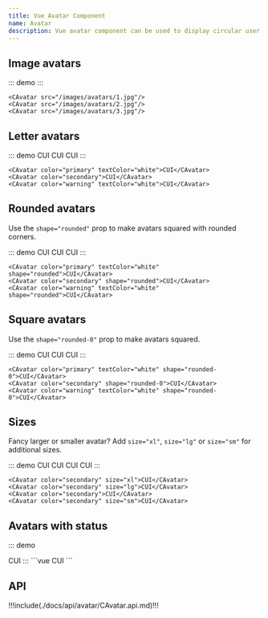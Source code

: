 ```yaml
---
title: Vue Avatar Component
name: Avatar
description: Vue avatar component can be used to display circular user profile pictures. Avatar can be used to portray people or objects. It supports images, icons, or letters.
---
```


## Image avatars

::: demo
<CAvatar :src="$withBase('/images/avatars/1.jpg')"/>
<CAvatar :src="$withBase('/images/avatars/2.jpg')"/>
<CAvatar :src="$withBase('/images/avatars/3.jpg')"/>
:::
```vue
<CAvatar src="/images/avatars/1.jpg"/>
<CAvatar src="/images/avatars/2.jpg"/>
<CAvatar src="/images/avatars/3.jpg"/>
```
## Letter avatars

::: demo
<CAvatar color="primary" textColor="white">CUI</CAvatar>
<CAvatar color="secondary">CUI</CAvatar>
<CAvatar color="warning" textColor="white">CUI</CAvatar>
:::
```vue
<CAvatar color="primary" textColor="white">CUI</CAvatar>
<CAvatar color="secondary">CUI</CAvatar>
<CAvatar color="warning" textColor="white">CUI</CAvatar>
```

## Rounded avatars

Use the `shape="rounded"` prop to make avatars squared with rounded corners.

::: demo
<CAvatar color="primary" textColor="white" shape="rounded">CUI</CAvatar>
<CAvatar color="secondary" shape="rounded">CUI</CAvatar>
<CAvatar color="warning" textColor="white" shape="rounded">CUI</CAvatar>
:::
```vue
<CAvatar color="primary" textColor="white" shape="rounded">CUI</CAvatar>
<CAvatar color="secondary" shape="rounded">CUI</CAvatar>
<CAvatar color="warning" textColor="white" shape="rounded">CUI</CAvatar>
```
## Square avatars

Use the `shape="rounded-0"` prop to make avatars squared.

::: demo
<CAvatar color="primary" textColor="white" shape="rounded-0">CUI</CAvatar>
<CAvatar color="secondary" shape="rounded-0">CUI</CAvatar>
<CAvatar color="warning" textColor="white" shape="rounded-0">CUI</CAvatar>
:::
```vue
<CAvatar color="primary" textColor="white" shape="rounded-0">CUI</CAvatar>
<CAvatar color="secondary" shape="rounded-0">CUI</CAvatar>
<CAvatar color="warning" textColor="white" shape="rounded-0">CUI</CAvatar>
```

## Sizes

Fancy larger or smaller avatar? Add `size="xl"`, `size="lg"` or `size="sm"` for additional sizes.

::: demo
<CAvatar color="secondary" size="xl">CUI</CAvatar>
<CAvatar color="secondary" size="lg">CUI</CAvatar>
<CAvatar color="secondary">CUI</CAvatar>
<CAvatar color="secondary" size="sm">CUI</CAvatar>
:::
```vue
<CAvatar color="secondary" size="xl">CUI</CAvatar>
<CAvatar color="secondary" size="lg">CUI</CAvatar>
<CAvatar color="secondary">CUI</CAvatar>
<CAvatar color="secondary" size="sm">CUI</CAvatar>
```

## Avatars with status

::: demo

<CAvatar :src="$withBase('/images/avatars/1.jpg')" status="success"/>
<CAvatar color="secondary" status="danger">CUI</CAvatar>
:::
```vue
<CAvatar src="/images/avatars/1.jpg" status="success"/>
<CAvatar color="secondary" status="danger">CUI</CAvatar>
```

## API

!!!include(./docs/api/avatar/CAvatar.api.md)!!!